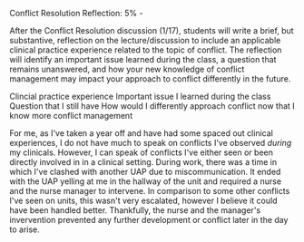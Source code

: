 Conflict Resolution Reflection: 5% - 

After the Conflict Resolution discussion (1/17), students will write a brief, but substantive, reflection on the lecture/discussion to include an applicable clinical practice experience related to the topic of conflict. The reflection will identify an important issue learned during the class, a question that remains unanswered, and how your new knowledge of conflict management may impact your approach to conflict differently in the future. 

Clincial practice experience
Important issue I learned during the class
Question that I still have
How would I differently approach conflict now that I know more conflict management

For me, as I've taken a year off and have had some spaced out clinical experiences, I do not have much to speak on conflicts I've observed *during* my clinicals. However, I can speak of conflicts I've either seen or been directly involved in in a clinical setting. 
During work, there was a time in which I've clashed with another UAP due to miscommunication. It ended with the UAP yelling at me in the hallway of the unit and required a nurse and the nurse manager to intervene. In comparison to some other conflicts I've seen on units, this wasn't very escalated, however I believe it could have been handled better. Thankfully, the nurse and the manager's invervention prevented any further development or conflict later in the day to arise. 